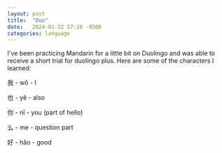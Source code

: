 ```yaml
---
layout: post
title:  "Duo"
date:   2024-01-22 17:20 -0500
categories: language
---
```


I've been practicing Mandarin for a little bit on Duolingo and was able to receive a short trial for duolingo plus. Here are some of the characters I learned:

我 - wǒ - I

也 - yě - also

你 - nǐ - you (part of hello)

么 - me - question part

好 - hǎo - good


